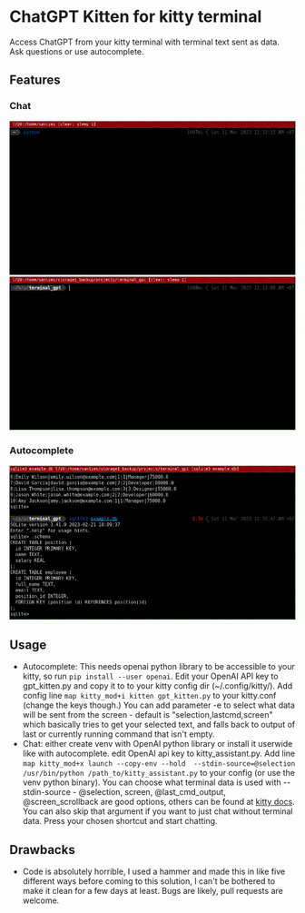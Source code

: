 # ChatGPT Kitten for kitty terminal

Access ChatGPT from your kitty terminal with terminal text sent as data. Ask questions or use autocomplete.

## Features
### Chat
![chatdemo_python](demo_gif/python1.gif)
![chatdemo_sqlite](demo_gif/sqlite_chat.gif)

### Autocomplete
![sqlite_autocomplete.gif](demo_gif/sqlite_autocomplete.gif)

## Usage
- Autocomplete: This needs openai python library to be accessible to your kitty, so run ```pip install --user openai```. Edit your OpenAI API key to gpt_kitten.py and copy it to to your kitty config dir (~/.config/kitty/). Add config line ```map kitty_mod+i kitten gpt_kitten.py``` to your kitty.conf (change the keys though.) You can add parameter -e to select what data will be sent from the screen - default is "selection,lastcmd,screen" which basically tries to get your selected text, and falls back to output of last or currently running command that isn't empty.
- Chat: either create venv with OpenAI python library or install it userwide like with autocomplete. edit OpenAI api key to kitty_assistant.py. Add line ```map kitty_mod+x launch --copy-env --hold  --stdin-source=@selection /usr/bin/python /path_to/kitty_assistant.py``` to your config (or use the venv python binary). You can choose what terminal data is used with --stdin-source - @selection, screen, @last_cmd_output, @screen_scrollback are good options, others can be found at [kitty docs](https://sw.kovidgoyal.net/kitty/launch/). You can also skip that argument if you want to just chat without terminal data. Press your chosen shortcut and start chatting.

## Drawbacks
- Code is absolutely horrible, I used a hammer and made this in like five different ways before coming to this solution, I can't be bothered to make it clean for a few days at least. Bugs are likely, pull requests are welcome.